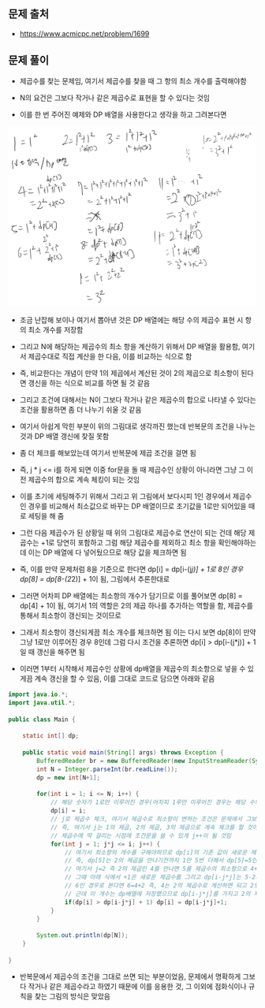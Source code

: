 ## 문제 출처
- https://www.acmicpc.net/problem/1699

## 문제 풀이
- 제곱수를 찾는 문제임, 여기서 제곱수를 찾을 때 그 항의 최소 개수를 출력해야함

- N의 요건은 그보다 작거나 같은 제곱수로 표현을 할 수 있다는 것임 

- 이를 한 번 주어진 예제와 DP 배열을 사용한다고 생각을 하고 그려본다면

![one](/cheewr85/img/DP/thirty.png)

- 조금 난잡해 보이나 여기서 뽑아낸 것은 DP 배열에는 해당 수의 제곱수 표현 시 항의 최소 개수를 저장함

- 그리고 N에 해당하는 제곱수의 최소 항을 계산하기 위해서 DP 배열을 활용함, 여기서 제곱수대로 직접 계산을 한 다음, 이를 비교하는 식으로 함

- 즉, 비교한다는 개념이 만약 1의 제곱에서 계산된 것이 2의 제곱으로 최소항이 된다면 갱신을 하는 식으로 비교를 하면 될 것 같음

- 그리고 조건에 대해서는 N이 그보다 작거나 같은 제곱수의 합으로 나타낼 수 있다는 조건을 활용하면 좀 더 나누기 쉬울 것 같음

- 여기서 아쉽게 막힌 부분이 위의 그림대로 생각까진 했는데 반복문의 조건을 나누는 것과 DP 배열 갱신에 찾질 못함

- 좀 더 체크를 해보았는데 여기서 반복문에 제곱 조건을 걸면 됨

- 즉, j * j <= i를 하게 되면 이중 for문을 돌 때 제곱수인 상황이 아니라면 그냥 그 이전 제곱수의 합으로 계속 체킹이 되는 것임

- 이를 초기에 세팅해주기 위해서 그리고 위 그림에서 보다시피 1인 경우에서 제곱수인 경우를 비교해서 최소값으로 바꾸는 DP 배열이므로 초기값을 1로만 되어있을 때로 세팅을 해 줌

- 그런 다음 제곱수가 된 상황일 때 위의 그림대로 제곱수로 연산이 되는 건데 해당 제곱수는 +1로 당연히 포함하고 그럼 해당 제곱수를 제외하고 최소 항을 확인해야하는데 이는 DP 배열에 다 넣어뒀으므로 해당 값을 체크하면 됨

- 즉, 이를 만약 문제처럼 8을 기준으로 한다면 dp[i] = dp[i-(j*j)] + 1로 8인 경우 dp[8] = dp[8-(2*2)] + 1이 됨, 그림에서 추론한대로

- 그러면 어차피 DP 배열에는 최소항의 개수가 담기므로 이를 풀어보면 dp[8] = dp[4] + 1이 됨, 여기서 1의 역할은 2의 제곱 하나를 추가하는 역할을 함, 제곱수를 통해서 최소항이 갱신되는 것이므로

- 그래서 최소항이 갱신되게끔 최소 개수를 체크하면 됨 이는 다시 보면 dp[8]이 만약 그냥 1로만 이루어진 경우 8인데 그럼 다시 조건을 추론하면 dp[i] > dp[i-(j*j)] + 1일 때 갱신을 해주면 됨

- 이러면 1부터 시작해서 제곱수인 상황에 dp배열을 제곱수의 최소항으로 넣을 수 있게끔 계속 갱신을 할 수 있음, 이를 그대로 코드로 담으면 아래와 같음

```java
import java.io.*;
import java.util.*;

public class Main {

    static int[] dp;

    public static void main(String[] args) throws Exception {
        BufferedReader br = new BufferedReader(new InputStreamReader(System.in));
        int N = Integer.parseInt(br.readLine());
        dp = new int[N+1];

        for(int i = 1; i <= N; i++) {
            // 해당 숫자가 1로만 이루어진 경우(어차피 1루만 이루어진 경우는 해당 수의 개수로 그대로 체크하면 되니깐 i로 그대로 초기화)
            dp[i] = i;
            // j로 제곱수 체크, 여기서 제곱수로 최소항이 변하는 조건은 문제에서 그보다 작거나 같은 값이라고 설명을 함
            // 즉, 여기서 j는 1의 제곱, 2의 제곱, 3의 제곱으로 계속 체크를 할 것이고 제곱수의 딱 걸리는 순간 조건문으로 들어가서 카운팅함
            // 제곱수에 딱 걸리는 시점에 조건문을 쓸 수 있게 j++이 될 것임
            for(int j = 1; j*j <= i; j++) {
                // 여기서 최소항의 개수를 구해야하므로 dp[i]의 기존 값이 새로운 제곱수를 만났을 때, 해당 새로운 제곱수를 뺐을 때의 값을 더했을 때보다 크면 갱신해줘야함
                // 즉, dp[5]는 2의 제곱을 만나기전까지 1만 5번 더해서 dp[5]=5인데
                // 여기서 j=2 즉 2의 제곱인 4를 만나면 5를 제곱수의 최소항으로 4+1로 표현할 수 있음
                // 그때 아래 식에서 +1은 새로운 제곱수를 그리고 dp[i-j*j]는 5-2의 제곱수는 = 1이므로 1일 때 최소항을 의미함
                // 6인 경우로 본다면 6=4+2 즉, 4는 2의 제곱수로 계산하면 되고 2도 역시 제곱수로 이루어졌으니 1+1인 2개인 것
                // 근데 이 개수는 dp배열에 저장했으므로 dp[i-j*j]를 가지고 2의 제곱수를 구하는 것
                if(dp[i] > dp[i-j*j] + 1) dp[i] = dp[i-j*j]+1;
            }
        }

        System.out.println(dp[N]);
    }

}
```

- 반복문에서 제곱수의 조건을 그대로 쓰면 되는 부분이었음, 문제에서 명확하게 그보다 작거나 같은 제곱수라고 하였기 때문에 이를 응용한 것, 그 이외에 점화식이나 규칙을 찾는 그림의 방식은 맞았음